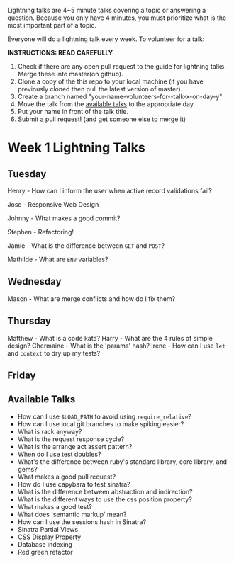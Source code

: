 Lightning talks are 4~5 minute talks covering a topic or answering a question.
Because you only have 4 minutes, you must prioritize what is the most important
part of a topic.

Everyone will do a lightning talk every week. To volunteer for a talk:

**INSTRUCTIONS: READ CAREFULLY**

1. Check if there are any open pull request to the guide for lightning talks.
Merge these into master(on github).
2. Clone a copy of the this repo to your local machine (if you have previously
cloned then pull the latest version of master).
3. Create a branch named "your-name-volunteers-for--talk-x-on-day-y"
4. Move the talk from the [available talks](#available-talks) to the appropriate
   day.
5. Put your name in front of the talk title.
6. Submit a pull request!  (and get someone else to merge it)


# Week 1 Lightning Talks

## Tuesday
 Henry - How can I inform the user when active record validations fail?

 Jose - Responsive Web Design

 Johnny - What makes a good commit?

 Stephen - Refactoring!

 Jamie - What is the difference between `GET` and `POST`?

 Mathilde - What are `ENV` variables?

## Wednesday

Mason - What are merge conflicts and how do I fix them?

## Thursday
  Matthew - What is a code kata?
  Harry - What are the 4 rules of simple design?
  Chermaine - What is the 'params' hash?
  Irene - How can I use `let` and `context` to dry up my tests?

## Friday

## Available Talks

* How can I use `$LOAD_PATH` to avoid using `require_relative`?
* How can I use local git branches to make spiking easier?
* What is rack anyway?
* What is the request response cycle?
* What is the arrange act assert pattern?
* When do I use test doubles?
* What's the difference between ruby's standard library, core library, and gems?
* What makes a good pull request?
* How do I use capybara to test sinatra?
* What is the difference between abstraction and indirection?
* What is the different ways to use the css position property?
* What makes a good test?
* What does 'semantic markup' mean?
* How can I use the sessions hash in Sinatra?
* Sinatra Partial Views
* CSS Display Property
* Database indexing
* Red green refactor
